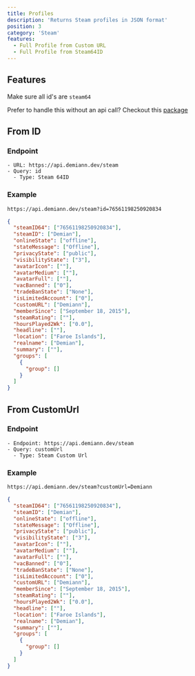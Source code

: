 ```yaml
---
title: Profiles
description: 'Returns Steam profiles in JSON format'
position: 3
category: 'Steam'
features:
  - Full Profile from Custom URL
  - Full Profile from Steam64ID
---
```


## Features

<list :items="features"></list>

Make sure all id's are `steam64`

Prefer to handle this without an api call? Checkout this [package](https://steamresolver.docs.demiann.dev)

## From ID

### Endpoint

    - URL: https://api.demiann.dev/steam
    - Query: id
      - Type: Steam 64ID

### Example

<code-group>
  <code-block label="Request URL" active>

```bash
https://api.demiann.dev/steam?id=76561198250920834
```

  </code-block>
    <code-block label="Output">

```json
{
  "steamID64": ["76561198250920834"],
  "steamID": ["Demian"],
  "onlineState": ["offline"],
  "stateMessage": ["Offline"],
  "privacyState": ["public"],
  "visibilityState": ["3"],
  "avatarIcon": [""],
  "avatarMedium": [""],
  "avatarFull": [""],
  "vacBanned": ["0"],
  "tradeBanState": ["None"],
  "isLimitedAccount": ["0"],
  "customURL": ["Demiann"],
  "memberSince": ["September 18, 2015"],
  "steamRating": [""],
  "hoursPlayed2Wk": ["0.0"],
  "headline": [""],
  "location": ["Faroe Islands"],
  "realname": ["Demian"],
  "summary": [""],
  "groups": [
    {
      "group": []
    }
  ]
}
```

  </code-block>
</code-group>

## From CustomUrl

### Endpoint

    - Endpoint: https://api.demiann.dev/steam
    - Query: customUrl
      - Type: Steam Custom Url

### Example

<code-group>
  <code-block label="Request URL" active>

```bash
https://api.demiann.dev/steam?customUrl=Demiann
```

  </code-block>
    <code-block label="Output">

```json
{
  "steamID64": ["76561198250920834"],
  "steamID": ["Demian"],
  "onlineState": ["offline"],
  "stateMessage": ["Offline"],
  "privacyState": ["public"],
  "visibilityState": ["3"],
  "avatarIcon": [""],
  "avatarMedium": [""],
  "avatarFull": [""],
  "vacBanned": ["0"],
  "tradeBanState": ["None"],
  "isLimitedAccount": ["0"],
  "customURL": ["Demiann"],
  "memberSince": ["September 18, 2015"],
  "steamRating": [""],
  "hoursPlayed2Wk": ["0.0"],
  "headline": [""],
  "location": ["Faroe Islands"],
  "realname": ["Demian"],
  "summary": [""],
  "groups": [
    {
      "group": []
    }
  ]
}
```

  </code-block>
</code-group>

